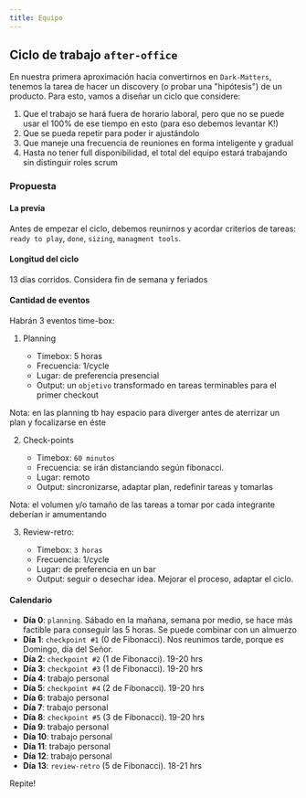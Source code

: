 ```yaml
---
title: Equipo
---
```

## Ciclo de trabajo `after-office`

En nuestra primera aproximación hacia convertirnos en `Dark-Matters`, tenemos la tarea de hacer un discovery (o probar una "hipótesis") de un producto. Para esto, vamos a diseñar un ciclo que considere:

1. Que el trabajo se hará fuera de horario laboral, pero que no se puede usar el 100% de ese tiempo en esto (para eso debemos levantar K!)
2. Que se pueda repetir para poder ir ajustándolo
3. Que maneje una frecuencia de reuniones en forma inteligente y gradual
4. Hasta no tener full disponibilidad, el total del equipo estará trabajando sin distinguir roles scrum

### Propuesta

#### La previa

Antes de empezar el ciclo, debemos reunirnos y acordar criterios de tareas: `ready to play`, `done`, `sizing`, `managment tools`.

#### Longitud del ciclo

13 días corridos. Considera fin de semana y feriados

#### Cantidad de eventos

Habrán 3 eventos time-box:

1. Planning

    - Timebox: 5 horas
    - Frecuencia: 1/cycle
    - Lugar: de preferencia presencial
    - Output: un `objetivo` transformado en tareas terminables para el primer checkout

Nota: en las planning tb hay espacio para diverger antes de aterrizar un plan y focalizarse en éste

2. Check-points

    - Timebox:  `60 minutos`
    - Frecuencia: se irán distanciando según fibonacci.
    - Lugar: remoto
    - Output: sincronizarse, adaptar plan, redefinir tareas y tomarlas

Nota: el volumen y/o tamaño de las tareas a tomar por cada integrante deberían ir amumentando

3. Review-retro:  

    - Timebox: `3 horas`
    - Frecuencia: 1/cycle
    - Lugar: de preferencia en un bar
    - Output: seguir o desechar idea. Mejorar el proceso, adaptar el ciclo.

#### Calendario

- **Día 0**: `planning`. Sábado en la mañana, semana por medio, se hace más factible para conseguir las 5 horas. Se puede combinar con un almuerzo
- **Día 1**: `checkpoint #1` (0 de Fibonacci). Nos reunimos tarde, porque es Domingo, día del Señor.
- **Día 2**: `checkpoint #2` (1 de Fibonacci). 19-20 hrs
- **Día 3**: `checkpoint #3` (1 de Fibonacci). 19-20 hrs
- **Día 4**: trabajo personal
- **Día 5**: `checkpoint #4` (2 de Fibonacci). 19-20 hrs
- **Día 6**: trabajo personal
- **Día 7**: trabajo personal
- **Día 8**: `checkpoint #5` (3 de Fibonacci). 19-20 hrs
- **Día 9**: trabajo personal
- **Día 10**: trabajo personal
- **Día 11**: trabajo personal
- **Día 12**: trabajo personal
- **Día 13**: `review-retro` (5 de Fibonacci). 18-21 hrs

Repite!
